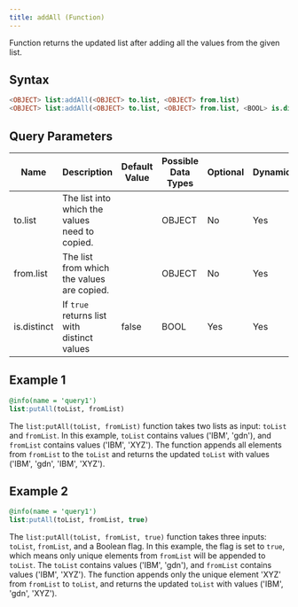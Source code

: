 ```yaml
---
title: addAll (Function)
---
```


Function returns the updated list after adding all the values from the given list.

## Syntax

```sql
<OBJECT> list:addAll(<OBJECT> to.list, <OBJECT> from.list)
<OBJECT> list:addAll(<OBJECT> to.list, <OBJECT> from.list, <BOOL> is.distinct)
```

## Query Parameters

| Name     | Description     | Default Value | Possible Data Types | Optional | Dynamic |
|----------|-----------------|---------------|---------------------|----------|---------|
| to.list     | The list into which the values need to copied. |               | OBJECT     | No       | Yes     |
| from.list   | The list from which the values are copied.     |               | OBJECT   | No       | Yes     |
| is.distinct | If `true` returns list with distinct values    | false         | BOOL     | Yes      | Yes     |

## Example 1

```sql
@info(name = 'query1')
list:putAll(toList, fromList)
```

The `list:putAll(toList, fromList)` function takes two lists as input: `toList` and `fromList`. In this example, `toList` contains values ('IBM', 'gdn'), and `fromList` contains values ('IBM', 'XYZ'). The function appends all elements from `fromList` to the `toList` and returns the updated `toList` with values ('IBM', 'gdn', 'IBM', 'XYZ').

## Example 2

```sql
@info(name = 'query1')
list:putAll(toList, fromList, true)
```

The `list:putAll(toList, fromList, true)` function takes three inputs: `toList`, `fromList`, and a Boolean flag. In this example, the flag is set to `true`, which means only unique elements from `fromList` will be appended to `toList`. The `toList` contains values ('IBM', 'gdn'), and `fromList` contains values ('IBM', 'XYZ'). The function appends only the unique element 'XYZ' from `fromList` to `toList`, and returns the updated `toList` with values ('IBM', 'gdn', 'XYZ').
